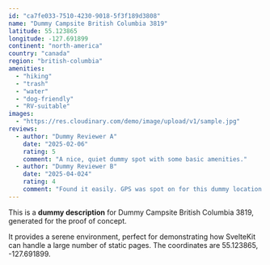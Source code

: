 ```yaml
---
id: "ca7fe033-7510-4230-9018-5f3f189d3808"
name: "Dummy Campsite British Columbia 3819"
latitude: 55.123865
longitude: -127.691899
continent: "north-america"
country: "canada"
region: "british-columbia"
amenities:
  - "hiking"
  - "trash"
  - "water"
  - "dog-friendly"
  - "RV-suitable"
images:
  - "https://res.cloudinary.com/demo/image/upload/v1/sample.jpg"
reviews:
  - author: "Dummy Reviewer A"
    date: "2025-02-06"
    rating: 5
    comment: "A nice, quiet dummy spot with some basic amenities."
  - author: "Dummy Reviewer B"
    date: "2025-04-024"
    rating: 4
    comment: "Found it easily. GPS was spot on for this dummy location."
---
```


This is a **dummy description** for Dummy Campsite British Columbia 3819, generated for the proof of concept.

It provides a serene environment, perfect for demonstrating how SvelteKit can handle a large number of static pages. The coordinates are 55.123865, -127.691899.
